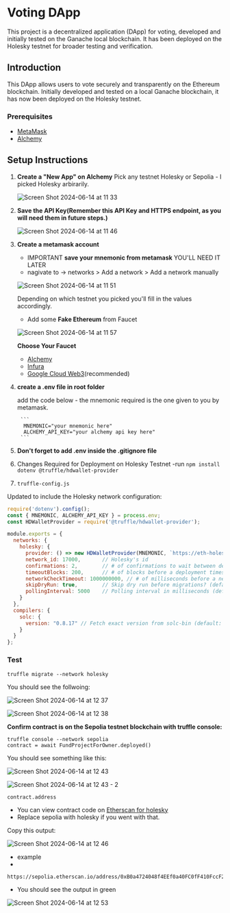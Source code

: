 # Voting DApp

This project is a decentralized application (DApp) for voting, developed and initially tested on the Ganache local blockchain. It has been deployed on the Holesky testnet for broader testing and verification.

## Introduction

This DApp allows users to vote securely and transparently on the Ethereum blockchain. Initially developed and tested on a local Ganache blockchain, it has now been deployed on the Holesky testnet.

### Prerequisites
- [MetaMask](https://chromewebstore.google.com/detail/metamask/nkbihfbeogaeaoehlefnkodbefgpgknn)
- [Alchemy](https://dashboard.alchemy.com/)



## Setup Instructions

1. **Create a "New App" on Alchemy**
    Pick any testnet Holesky or Sepolia - I picked Holesky arbirarily.
   
   ![Screen Shot 2024-06-14 at 11 33](https://github.com/Sequence-94/election-app/assets/53806574/19263ea3-8bbc-48c7-bb5b-a9a587ab05fe)
   
3. **Save the API Key(Remember this API Key and HTTPS endpoint, as you will need them in future steps.)**
   
   ![Screen Shot 2024-06-14 at 11 46](https://github.com/Sequence-94/election-app/assets/53806574/b42926ac-01cb-441c-9f8e-e586dac95ddd)


5. **Create a metamask account**
   - IMPORTANT **save your mnemonic from metamask** YOU'LL NEED IT LATER
   - nagivate to -> networks > Add a network > Add a network manually
   
   ![Screen Shot 2024-06-14 at 11 51](https://github.com/Sequence-94/election-app/assets/53806574/0dab21c3-0607-4fd3-a9a6-2ee1556f407b)

    Depending on which testnet you picked you'll fill in the values accordingly.

   - Add some **Fake Ethereum** from Faucet
   
   ![Screen Shot 2024-06-14 at 11 57](https://github.com/Sequence-94/election-app/assets/53806574/fd927760-c2d2-4e51-a3b8-65e2bb92297c)


   **Choose Your Faucet**
   - [Alchemy](https://www.alchemy.com/faucets)
   - [Infura](https://www.infura.io/faucet/sepolia)
   - [Google Cloud Web3](https://cloud.google.com/application/web3/)(recommended)
     
6. **create a .env file in root folder**

   add the code below - the mnemonic required is the one given to you by metamask.
   
        ```
         MNEMONIC="your mnemonic here"
         ALCHEMY_API_KEY="your alchemy api key here"
        ```

7. **Don't forget to add .env inside the .gitignore file**

8. Changes Required for Deployment on Holesky Testnet
   -run ```npm install dotenv @truffle/hdwallet-provider```

9. `truffle-config.js`

Updated to include the Holesky network configuration:
```javascript
require('dotenv').config();
const { MNEMONIC, ALCHEMY_API_KEY } = process.env;
const HDWalletProvider = require('@truffle/hdwallet-provider');

module.exports = {
  networks: {
    holesky: {
      provider: () => new HDWalletProvider(MNEMONIC, `https://eth-holesky.alchemyapi.io/v2/${ALCHEMY_API_KEY}`),
      network_id: 17000,       // Holesky's id
      confirmations: 2,        // # of confirmations to wait between deployments. (default: 0)
      timeoutBlocks: 200,      // # of blocks before a deployment times out  (minimum/default: 50)
      networkCheckTimeout: 1000000000, // # of milliseconds before a network check times out
      skipDryRun: true,        // Skip dry run before migrations? (default: false for public nets )
      pollingInterval: 5000    // Polling interval in milliseconds (default: 4000)
    }
  },
  compilers: {
    solc: {
      version: "0.8.17" // Fetch exact version from solc-bin (default: truffle's version)
    }
  }
};
```
### Test 

```
truffle migrate --network holesky 
```

You should see the follwoing:

![Screen Shot 2024-06-14 at 12 37](https://github.com/Sequence-94/election-app/assets/53806574/b7a4629c-3b2e-4293-be84-d4fe4c2c3253)

![Screen Shot 2024-06-14 at 12 38](https://github.com/Sequence-94/election-app/assets/53806574/64b885f4-49c2-4140-b93a-86e1c11cfde3)

**Confirm contract is on the Sepolia testnet blockchain with truffle console:**

```
truffle console --network sepolia 
contract = await FundProjectForOwner.deployed()
```
You should see something like this:

![Screen Shot 2024-06-14 at 12 43](https://github.com/Sequence-94/election-app/assets/53806574/e4630843-5d64-4feb-bc50-92637136586d)

![Screen Shot 2024-06-14 at 12 43 - 2](https://github.com/Sequence-94/election-app/assets/53806574/1d7cfd65-dfc9-4b8b-ab39-d5dab2b27985)

```
contract.address
```

- You can view contract code on [Etherscan for holesky](https://holesky.etherscan.io/)
- Replace sepolia with holesky if you went with that.

Copy this output:

![Screen Shot 2024-06-14 at 12 46](https://github.com/Sequence-94/election-app/assets/53806574/57221a18-166e-4f98-b27d-e220acf37cff)

- example
- 
```
https://sepolia.etherscan.io/address/0xB0a4724048f4EEf0a40FC0fF410FccF21Dd3FcfD
```

- You should see the output in green

![Screen Shot 2024-06-14 at 12 53](https://github.com/Sequence-94/election-app/assets/53806574/15da8ab5-50c1-439c-96de-7d850c2b417c)






